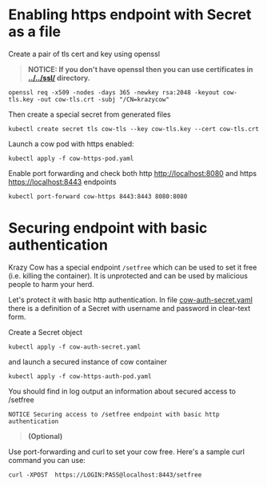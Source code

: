 # Enabling https endpoint with Secret as a file

Create a pair of tls cert and key using openssl

> **NOTICE: If you don't have openssl then you can use certificates in [../../ssl/](../../ssl/) directory.**

```
openssl req -x509 -nodes -days 365 -newkey rsa:2048 -keyout cow-tls.key -out cow-tls.crt -subj "/CN=krazycow"
```

Then create a special secret from generated files

```
kubectl create secret tls cow-tls --key cow-tls.key --cert cow-tls.crt
```

Launch a cow pod with https enabled:

```
kubectl apply -f cow-https-pod.yaml
```

Enable port forwarding and check both http [http://localhost:8080](http://localhost:8080) and https [https://localhost:8443](https://localhost:8443) endpoints

```
kubectl port-forward cow-https 8443:8443 8080:8080
```

# Securing endpoint with basic authentication

Krazy Cow has a special endpoint `/setfree` which can be used to set it free (i.e. killing the container). It is unprotected and can be used by malicious people to harm your herd.

Let's protect it with basic http authentication. In file [cow-auth-secret.yaml](cow-auth-secret.yaml) there is a definition of a Secret with username and password in clear-text form.

Create a Secret object

```
kubectl apply -f cow-auth-secret.yaml
```

and launch a secured instance of cow container

```
kubectl apply -f cow-https-auth-pod.yaml
```

You should find in log output an information about secured access to /setfree

```
NOTICE Securing access to /setfree endpoint with basic http authentication
```

> **(Optional)**

Use port-forwarding and curl to set your cow free. Here's a sample curl command you can use:

```
curl -XPOST  https://LOGIN:PASS@localhost:8443/setfree
```

